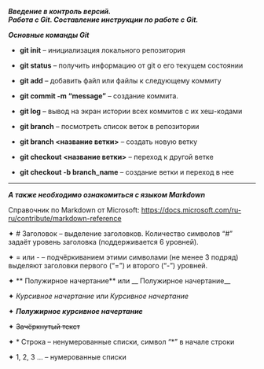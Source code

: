 *__Введение в контроль версий.  
Работа с Git. Составление инструкции по работе с Git.__*

*__Основные команды Git__*

* __git init__ – инициализация локального репозитория  

* __git status__ – получить информацию от git о его текущем состоянии  

* __git add__ – добавить файл или файлы к следующему коммиту  

* __git commit -m “message”__ – создание коммита.  

* __git log__ – вывод на экран истории всех коммитов с их хеш-кодами  

* __git branch__ – посмотреть список веток в репозитории  

* __git branch <название ветки>__ – создать новую ветку  

* __git checkout <название ветки>__ – переход к другой ветке  

* __git checkout -b branch_name__  –  создание ветки и переход  в нее  


---  

___А также необходимо ознакомиться с языком Markdown___

Справочник по Markdown от Microsoft:
https://docs.microsoft.com/ru-ru/contribute/markdown-reference

✦	# Заголовок – выделение заголовков. Количество символов “#” задаёт уровень заголовка  (поддерживается 6 уровней).  

✦	= или - – подчёркиванием этими символами (не менее 3 подряд) выделяют заголовки  первого (“=”) и второго (“-”) уровней.  

✦	** Полужирное начертание** или __ Полужирное начертание__  

✦	*Курсивное начертание* или _Курсивное начертание_  

✦	***Полужирное курсивное начертание***  

✦	~~Зачёркнутый текст~~  

✦	* Строка – ненумерованные списки, символ “*” в начале строки  

✦	1, 2, 3 … – нумерованные списки  


